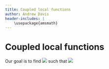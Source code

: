 ```yaml
---
title: Coupled local functions
author: Andrew Davis
header-includes: |
    \usepackage{amsmath}
---
```


# Coupled local functions

Our goal is to find <img src="https://render.githubusercontent.com/render/math?math=u = -1"> such that <img src="https://render.githubusercontent.com/render/math?math=e^{i \pi} = -1">

[//]: # (This may not currentlly be functional, but to install using <tt>pip3</tt> run the command <tt>./install.sh --tpl_dir ~/Software/install/clf-pip/clf_external</tt>.)
[//]: # (cmake .. -DCLF_BOOST_DIR= -DCLF_EIGEN3_DIR= -DCLF_GTEST_DIR= -DCLF_MUQ_DIR= -DCLF_NLOPT_DIR=)
